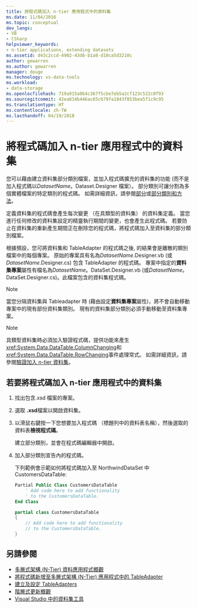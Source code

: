 ```yaml
---
title: 將程式碼加入 n-tier 應用程式中的資料集
ms.date: 11/04/2016
ms.topic: conceptual
dev_langs:
- VB
- CSharp
helpviewer_keywords:
- n-tier applications, extending datasets
ms.assetid: d43c2ccd-4902-43d8-b1a8-d10ca5d3210c
author: gewarren
ms.author: gewarren
manager: douge
ms.technology: vs-data-tools
ms.workload:
- data-storage
ms.openlocfilehash: 719a915a0b4c367f5cbe7eb5a2cf123c522c0f93
ms.sourcegitcommit: 42ea834b446ac65c679fa1043f853bea5f1c9c95
ms.translationtype: HT
ms.contentlocale: zh-TW
ms.lasthandoff: 04/19/2018
---
```

# <a name="add-code-to-datasets-in-n-tier-applications"></a>將程式碼加入 n-tier 應用程式中的資料集
您可以藉由建立資料集部分類別檔案，並加入程式碼擴充的資料集的功能 (而不是加入程式碼以*DatasetName*。Dataset.Designer 檔案）。 部分類別可讓分割為多個實體檔案的特定類別的程式碼。 如需詳細資訊，請參閱[部分](/dotnet/visual-basic/language-reference/modifiers/partial)或[部分類別和方法](/dotnet/csharp/programming-guide/classes-and-structs/partial-classes-and-methods)。

定義資料集的程式碼會產生每次變更 （在具類型的資料集） 的資料集定義。 當您進行任何修改的資料集設定的精靈執行期間的變更，也會產生此程式碼。 若要防止在資料集的重新產生期間正在刪除您的程式碼，將程式碼加入至資料集的部分類別檔案。

根據預設，您可將資料集和 TableAdapter 的程式碼之後, 的結果會是離散的類別檔案中的每個專案。 原始的專案具有名為*DatasetName*.Designer.vb (或*DatasetName*.Designer.cs) 包含 TableAdapter 的程式碼。 專案中指定的**資料集專案**屬性有檔名為*DatasetName*。DataSet.Designer.vb (或*DatasetName*。DataSet.Designer.cs)。此檔案包含的資料集程式碼。

> [!NOTE]
>  當您分隔資料集與 Tableadapter 時 (藉由設定**資料集專案**屬性)，將不會自動移動專案中的現有部份資料集類別。 現有的資料集部分類別必須手動移動至資料集專案。

> [!NOTE]
>  具類型資料集時必須加入驗證程式碼，提供功能來產生<xref:System.Data.DataTable.ColumnChanging>和<xref:System.Data.DataTable.RowChanging>事件處理常式。 如需詳細資訊，請參閱[驗證加入 n-tier 資料集](../data-tools/add-validation-to-an-n-tier-dataset.md)。

## <a name="to-add-code-to-datasets-in-n-tier-applications"></a>若要將程式碼加入 n-tier 應用程式中的資料集

1.  找出包含.xsd 檔案的專案。

2.  選取 **.xsd**檔案以開啟資料集。

3.  以滑鼠右鍵按一下您想要加入程式碼 （標題列中的資料表名稱），然後選取的資料表**檢視程式碼**。

     建立部分類別，並會在程式碼編輯器中開啟。

4.  加入部分類別宣告內的程式碼。

     下列範例會示範如何將程式碼加入至 NorthwindDataSet 中 CustomersDataTable:

    ```vb
    Partial Public Class CustomersDataTable
        ' Add code here to add functionality
        ' to the CustomersDataTable.
    End Class
    ```
    ```csharp
    partial class CustomersDataTable
    {
        // Add code here to add functionality
        // to the CustomersDataTable.
    }
    ```

## <a name="see-also"></a>另請參閱

- [多層式架構 (N-Tier) 資料應用程式概觀](../data-tools/n-tier-data-applications-overview.md)
- [將程式碼新增至多層式架構 (N-Tier) 應用程式中的 TableAdapter](../data-tools/add-code-to-tableadapters-in-n-tier-applications.md)
- [建立及設定 TableAdapters](create-and-configure-tableadapters.md)
- [階層式更新概觀](hierarchical-update.md)
- [Visual Studio 中的資料集工具](../data-tools/dataset-tools-in-visual-studio.md)
